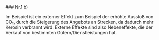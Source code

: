 \### Nr.1 b)



Im Beispiel ist ein externer Effekt zum Beispiel der erhöhte Ausstoß von CO₂, durch die Steigerung des Angebots an Strecken, da dadurch mehr Kerosin verbrannt wird. Externe Effekte sind also Nebeneffekte, die der Verkauf von bestimmten Gütern/Dienstleistungen hat.

